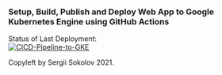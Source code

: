 ### Setup, Build, Publish and Deploy Web App to Google Kubernetes Engine using GitHub Actions


Status of Last Deployment:<br>
[![CICD-Pipeline-to-GKE](https://github.com/falkonz/github-actions-cicd-to-gke/actions/workflows/google.yml/badge.svg)](https://github.com/falkonz/github-actions-cicd-to-gke/actions/workflows/google.yml)


Copyleft by Sergii Sokolov 2021.
